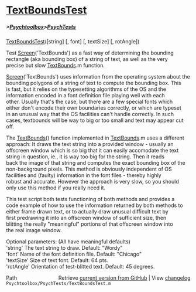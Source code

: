 # [TextBoundsTest](TextBoundsTest)
##### >[Psychtoolbox](Psychtoolbox)>[PsychTests](PsychTests)

[TextBoundsTest](TextBoundsTest)([string] [, font] [, textSize] [, rotAngle])  
  
Test [Screen](Screen)('TextBounds') as a fast way of determining the bounding  
rectangle (aka bounding box) of a string of text, as well as the very  
precise but slow [TextBounds](TextBounds).m function.  
  
[Screen](Screen)('TextBounds') uses information from the operating system about the  
bounding polygons of a string of text to compute the bounding box. This  
is fast, but it relies on the typesetting algorithms of the OS and the  
information encoded in a font definition file playing well with each  
other. Usually that's the case, but there are a few special fonts which  
either don't encode their own boundaries correctly, or which are typeset  
in an unusual way that the OS facilities can't handle correctly. In such  
cases, textbounds will be way to big or too small and text may appear cut  
off.  
  
The [TextBounds](TextBounds)() function implemented in [TextBounds](TextBounds).m uses a different  
approach: It draws the text string into a provided window - usually an  
offscreen window which is so big that it can easily accomodate the text  
string in question, ie., it is way too big for the string. Then it reads  
back the image of that string and computes the exact bounding box of the  
non-background pixels. This method is obviously independent of OS  
facilities and (faulty) information in the font files - thereby highly  
robust and accurate. However the approach is very slow, so you should  
only use this method if you really need it.  
  
This test script both tests functioning of both methods and provides a  
code example of how to use the information returned by both methods to  
either frame drawn text, or to actually draw unusual difficult text by  
first predrawing it into an offscreen window of sufficient size, then  
blitting the really "meaningful" portions of that offscreen window into  
the real image window.  
  
Optional parameters: (All have meaningful defaults)  
'string' The text string to draw. Default: "Wordy"  
'font' Name of the font definition file. Default: "Chicago"  
'textSize' Size of text font. Default: 64 pts.  
'rotAngle' Orientation of test-blitted text. Default: 45 degrees.  
  




<div class="code_header" style="text-align:right;">
  <span style="float:left;">Path&nbsp;&nbsp;</span> <span class="counter">Retrieve <a href=
  "https://raw.github.com/Psychtoolbox-3/Psychtoolbox-3/beta/Psychtoolbox/PsychTests/TextBoundsTest.m">current version from GitHub</a> | View <a href=
  "https://github.com/Psychtoolbox-3/Psychtoolbox-3/commits/beta/Psychtoolbox/PsychTests/TextBoundsTest.m">changelog</a></span>
</div>
<div class="code">
  <code>Psychtoolbox/PsychTests/TextBoundsTest.m</code>
</div>

